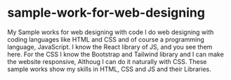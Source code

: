 # sample-work-for-web-designing
My Sample works for web designing with code
I do web designing with coding languages like HTML and CSS and of course a programming language, JavaScript.
I know the React library of JS, and you see them here.
For the CSS I know the Bootstrap and Tailwind library and I can make the website responsive, Althoug I can do it naturally with CSS.
These sample works show my skills in HTML, CSS and JS and their Libraries.
